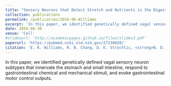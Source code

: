 ```yaml
---
title: "Sensory Neurons that Detect Stretch and Nutrients in the Digestive System"
collection: publications
permalink: /publication/2016-06-Williams
excerpt: 'In this paper, we identified genetically defined vagal sensory neuron subtypes that innervate the stomach and small intestine, respond to gastrointestinal chemical and mechanical stimuli, and evoke gastrointestinal motor control outputs.'
date: 2016-06-30
venue: 'Cell'
#slidesurl: 'http://academicpages.github.io/files/slides3.pdf'
paperurl: 'https://pubmed.ncbi.nlm.nih.gov/27238020/'
citation: 'E. K. Williams, R. B. Chang, D. E. Strochlic, <strong>B. D. Umans</strong>, B. B. Lowell, and S. D. Liberles. (2016). &quot;Sensory Neurons that Detect Stretch and Nutrients in the Digestive System.&quot; <i>Cell</i>. 166(1) 209-221.'
---
```




In this paper, we identified genetically defined vagal sensory neuron subtypes that innervate the stomach and small intestine, respond to gastrointestinal chemical and mechanical stimuli, and evoke gastrointestinal motor control outputs.  